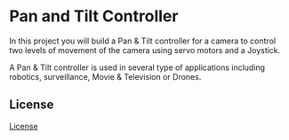 
# Pan and Tilt Controller

In this project you will build a Pan & Tilt controller for a camera to control two levels of movement of the camera using servo motors and a Joystick.

A Pan & Tilt controller is used in several type of applications including robotics, surveillance, Movie & Television or Drones.


## License

[License](LICENSE.txt)
